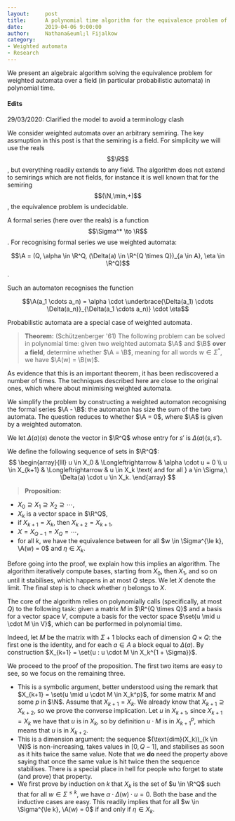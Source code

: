 ```yaml
---
layout:     post
title:      A polynomial time algorithm for the equivalence problem of weighted automata over a field
date:       2019-04-06 9:00:00
author:     Nathana&euml;l Fijalkow
category:   
- Weighted automata
- Research
---
```


<script type="text/x-mathjax-config">
MathJax.Hub.Config({
  TeX: {
    Macros: {
      R: "{\\mathbb{R}}",
      Q: "{\\mathbb{Q}}",
      N: "{\\mathbb{N}}",
      Z: "{\\mathbb{Z}}",
      A: "{\\mathcal{A}}",
      B: "{\\mathcal{B}}",
      rk: "{\\text{rank}}",
      NNrk: "{\\text{rank}_+}",
    }
  }
});
</script>

<p class="intro"><span class="dropcap">W</span>e present an algebraic algorithm solving the equivalence problem for weighted automata over a field (in particular probabilistic automata) in polynomial time.</p>

#### Edits
29/03/2020: Clarified the model to avoid a terminology clash

We consider weighted automata over an arbitrary semiring. The key assmuption in this post is that the semiring is a field. For simplicity we will use the reals $$\R$$, but everything readily extends to any field.
The algorithm does not extend to semirings which are not fields, for instance it is well known that for the semiring $$(\N,\min,+)$$, the equivalence problem is undecidable.


A formal series (here over the reals) is a function $$\Sigma^* \to \R$$.
For recognising formal series we use weighted automata: 

$$\A = (Q, \alpha \in \R^Q, (\Delta(a) \in \R^{Q \times Q})_{a \in A}, \eta \in \R^Q)$$.

Such an automaton recognises the function 

$$\A(a_1 \cdots a_n) = \alpha \cdot \underbrace{\Delta(a_1) \cdots \Delta(a_n)}_{\Delta(a_1 \cdots a_n)} \cdot \eta$$

Probabilistic automata are a special case of weighted automata.

> **Theorem:** (Schützenberger '61)
The following problem can be solved in polynomial time: given two weighted automata $\A$ and $\B$ **over a field**, 
determine whether $\A = \B$, meaning for all words $w \in \Sigma^*$, we have $\A(w) = \B(w)$.

As evidence that this is an important theorem, it has been rediscovered a number of times. 
The techniques described here are close to the original ones, which where about minimising weighted automata.

We simplify the problem by constructing a weighted automaton recognising the formal series $\A - \B$: the automaton has size the sum of the two automata.
The question reduces to whether $\A = 0$, where $\A$ is given by a weighted automaton.

We let $\Delta(a)(s)$ denote the vector in $\R^Q$ whose entry for $s'$ is $\Delta(a)(s,s')$.

We define the following sequence of sets in $\R^Q$:
$$
\begin{array}{lll}
  u \in X_0 & \Longleftrightarrow & \alpha \cdot u = 0 \\
  u \in X_{k+1} & \Longleftrightarrow & u \in X_k \text{ and for all } a \in \Sigma,\ \Delta(a) \cdot u \in X_k.
\end{array}
$$

> **Proposition:**
* $X_0 \supseteq X_1 \supseteq X_2 \supseteq \cdots$,
* $X_k$ is a vector space in $\R^Q$,
* if $X_{k+1} = X_k$, then $X_{k+2} = X_{k+1}$,
* $X = X_{Q - 1} = X_{Q} = \cdots$,
* for all $k$, we have the equivalence between for all $w \in \Sigma^{\le k}, \A(w) = 0$ and $\eta \in X_k$.

Before going into the proof, we explain how this implies an algorithm.
The algorithm iteratively compute bases, starting from $X_0$, then $X_1$, and so on until it stabilises,
which happens in at most $Q$ steps. 
We let $X$ denote the limit.
The final step is to check whether $\eta$ belongs to $X$.	

The core of the algorithm relies on polynomially calls (specifically, at most $Q$) to the following task: 
given a matrix $M$ in $\R^{Q \times Q}$ and a basis for a vector space $V$, 
compute a basis for the vector space $\set{u \mid u \cdot M \in V}$,
which can be performed in polynomial time.

Indeed, let $M$ be the matrix with $\Sigma + 1$ blocks each of dimension $Q \times Q$:
the first one is the identity, and for each $a \in A$ a block equal to $\Delta(a)$.
By construction 
$X_{k+1} = \set{u : u \cdot M \in X_k^{1 + \Sigma}}$.

We proceed to the proof of the proposition. The first two items are easy to see, so we focus on the remaining three.

* This is a symbolic argument, better understood using the remark that $X_{k+1} = \set{u \mid u \cdot M \in X_k^p}$, for some matrix $M$ and some $p$ in $\N$.
Assume that $X_{k+1} = X_k$. We already know that $X_{k+1} \supseteq X_{k+2}$, so we prove the converse implication.
Let $u$ in $X_{k+1}$, since $X_{k+1} = X_k$ we have that $u$ is in $X_k$, so by definition $u \cdot M$ is in $X_{k+1}^p$, which means that $u$ is in $X_{k+2}$.
* This is a dimension argument: the sequence $(\text{dim}(X_k))_{k \in \N}$ is non-increasing, takes values in $[0,Q-1]$, and stabilises as soon as it hits twice the same value.
Note that we **do** need the property above saying that once the same value is hit twice then the sequence stabilises. 
There is a special place in hell for people who forget to state (and prove) that property.
* We first prove by induction on $k$ that $X_k$ is the set of $u \in \R^Q$ such that for all $w \in \Sigma^{\le k}$, we have $\alpha \cdot \Delta(w) \cdot u = 0$.
Both the base and the inductive cases are easy.
This readily implies that for all $w \in \Sigma^{\le k}, \A(w) = 0$ if and only if $\eta \in X_k$.

